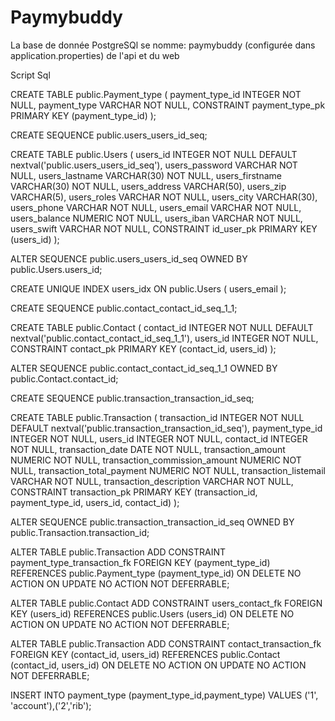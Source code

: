 # Paymybuddy

La base de donnée PostgreSQl se nomme: paymybuddy (configurée dans application.properties) de l'api et du web
 
Script Sql

CREATE TABLE public.Payment_type (
                payment_type_id INTEGER NOT NULL,
                payment_type VARCHAR NOT NULL,
                CONSTRAINT payment_type_pk PRIMARY KEY (payment_type_id)
);


CREATE SEQUENCE public.users_users_id_seq;

CREATE TABLE public.Users (
                users_id INTEGER NOT NULL DEFAULT nextval('public.users_users_id_seq'),
                users_password VARCHAR NOT NULL,
                users_lastname VARCHAR(30) NOT NULL,
                users_firstname VARCHAR(30) NOT NULL,
                users_address VARCHAR(50),
                users_zip VARCHAR(5),
                users_roles VARCHAR NOT NULL,
                users_city VARCHAR(30),
                users_phone VARCHAR NOT NULL,
                users_email VARCHAR NOT NULL,
                users_balance NUMERIC NOT NULL,
                users_iban VARCHAR NOT NULL,
                users_swift VARCHAR NOT NULL,
                CONSTRAINT id_user_pk PRIMARY KEY (users_id)
);


ALTER SEQUENCE public.users_users_id_seq OWNED BY public.Users.users_id;

CREATE UNIQUE INDEX users_idx
 ON public.Users
 ( users_email );

CREATE SEQUENCE public.contact_contact_id_seq_1_1;

CREATE TABLE public.Contact (
                contact_id INTEGER NOT NULL DEFAULT nextval('public.contact_contact_id_seq_1_1'),
                users_id INTEGER NOT NULL,
                CONSTRAINT contact_pk PRIMARY KEY (contact_id, users_id)
);


ALTER SEQUENCE public.contact_contact_id_seq_1_1 OWNED BY public.Contact.contact_id;

CREATE SEQUENCE public.transaction_transaction_id_seq;

CREATE TABLE public.Transaction (
                transaction_id INTEGER NOT NULL DEFAULT nextval('public.transaction_transaction_id_seq'),
                payment_type_id INTEGER NOT NULL,
                users_id INTEGER NOT NULL,
                contact_id INTEGER NOT NULL,
                transaction_date DATE NOT NULL,
                transaction_amount NUMERIC NOT NULL,
                transaction_commission_amount NUMERIC NOT NULL,
                transaction_total_payment NUMERIC NOT NULL,
                transaction_listemail VARCHAR NOT NULL,
      		transaction_description VARCHAR NOT NULL,
                CONSTRAINT transaction_pk PRIMARY KEY (transaction_id, payment_type_id, users_id, contact_id)
);


ALTER SEQUENCE public.transaction_transaction_id_seq OWNED BY public.Transaction.transaction_id;

ALTER TABLE public.Transaction ADD CONSTRAINT payment_type_transaction_fk
FOREIGN KEY (payment_type_id)
REFERENCES public.Payment_type (payment_type_id)
ON DELETE NO ACTION
ON UPDATE NO ACTION
NOT DEFERRABLE;

ALTER TABLE public.Contact ADD CONSTRAINT users_contact_fk
FOREIGN KEY (users_id)
REFERENCES public.Users (users_id)
ON DELETE NO ACTION
ON UPDATE NO ACTION
NOT DEFERRABLE;



ALTER TABLE public.Transaction ADD CONSTRAINT contact_transaction_fk
FOREIGN KEY (contact_id, users_id)
REFERENCES public.Contact (contact_id, users_id)
ON DELETE NO ACTION
ON UPDATE NO ACTION
NOT DEFERRABLE;

INSERT INTO payment_type (payment_type_id,payment_type) VALUES ('1', 'account'),('2','rib');


